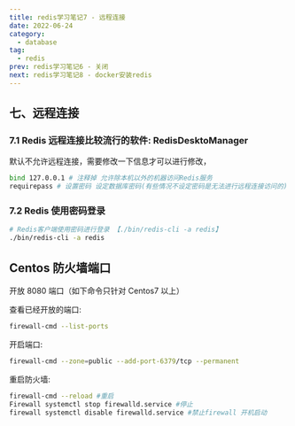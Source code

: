 ```yaml
---
title: redis学习笔记7 - 远程连接
date: 2022-06-24
category:
  - database
tag:
  - redis
prev: redis学习笔记6 - 关闭
next: redis学习笔记8 - docker安装redis
---
```


## 七、远程连接

### 7.1 Redis 远程连接比较流行的软件: RedisDesktoManager

默认不允许远程连接，需要修改一下信息才可以进行修改，

```bash
bind 127.0.0.1 # 注释掉 允许除本机以外的机器访问Redis服务
requirepass # 设置密码 设定数据库密码(有些情况不设定密码是无法进行远程连接访问的)
```

### 7.2 Redis 使用密码登录

```bash
# Redis客户端使用密码进行登录 【./bin/redis-cli -a redis】
./bin/redis-cli -a redis
```

## Centos 防火墙端口

开放 8080 端口（如下命令只针对 Centos7 以上）

查看已经开放的端口:

```bash
firewall-cmd --list-ports
```

开启端口:

```bash
firewall-cmd --zone=public --add-port-6379/tcp --permanent
```

重启防火墙:

```bash
firewall-cmd --reload #重启
Firewall systemctl stop firewalld.service #停止
firewall systemctl disable firewalld.service #禁止firewall 开机启动
```
